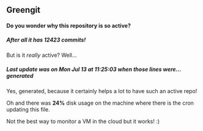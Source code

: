 ## Greengit

#### Do you wonder why this repository is so active?

##### After all it has 12423 commits!

But is it *really* active? Well...

##### Last update was on Mon Jul 13 at 11:25:03 when those lines were... generated

Yes, generated, because it certainly helps a lot to have such an active repo!

Oh and there was **24%** disk usage on the machine
where there is the cron updating this file.

Not the best way to monitor a VM in the cloud but it works! :)
